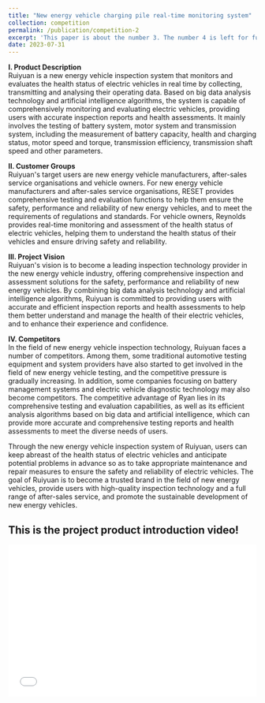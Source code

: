 ```yaml
---
title: "New energy vehicle charging pile real-time monitoring system"
collection: competition
permalink: /publication/competition-2
excerpt: 'This paper is about the number 3. The number 4 is left for future work.'
date: 2023-07-31
---
```



**I. Product Description**  
Ruiyuan is a new energy vehicle inspection system that monitors and evaluates the health status of electric vehicles in real time by collecting, transmitting and analysing their operating data. Based on big data analysis technology and artificial intelligence algorithms, the system is capable of comprehensively monitoring and evaluating electric vehicles, providing users with accurate inspection reports and health assessments. It mainly involves the testing of battery system, motor system and transmission system, including the measurement of battery capacity, health and charging status, motor speed and torque, transmission efficiency, transmission shaft speed and other parameters.  

**II. Customer Groups**  
Ruiyuan's target users are new energy vehicle manufacturers, after-sales service organisations and vehicle owners. For new energy vehicle manufacturers and after-sales service organisations, RESET provides comprehensive testing and evaluation functions to help them ensure the safety, performance and reliability of new energy vehicles, and to meet the requirements of regulations and standards. For vehicle owners, Reynolds provides real-time monitoring and assessment of the health status of electric vehicles, helping them to understand the health status of their vehicles and ensure driving safety and reliability.  

**III. Project Vision**  
Ruiyuan's vision is to become a leading inspection technology provider in the new energy vehicle industry, offering comprehensive inspection and assessment solutions for the safety, performance and reliability of new energy vehicles. By combining big data analysis technology and artificial intelligence algorithms, Ruiyuan is committed to providing users with accurate and efficient inspection reports and health assessments to help them better understand and manage the health of their electric vehicles, and to enhance their experience and confidence.  

**IV. Competitors**  
In the field of new energy vehicle inspection technology, Ruiyuan faces a number of competitors. Among them, some traditional automotive testing equipment and system providers have also started to get involved in the field of new energy vehicle testing, and the competitive pressure is gradually increasing. In addition, some companies focusing on battery management systems and electric vehicle diagnostic technology may also become competitors. The competitive advantage of Ryan lies in its comprehensive testing and evaluation capabilities, as well as its efficient analysis algorithms based on big data and artificial intelligence, which can provide more accurate and comprehensive testing reports and health assessments to meet the diverse needs of users.  

Through the new energy vehicle inspection system of Ruiyuan, users can keep abreast of the health status of electric vehicles and anticipate potential problems in advance so as to take appropriate maintenance and repair measures to ensure the safety and reliability of electric vehicles. The goal of Ruiyuan is to become a trusted brand in the field of new energy vehicles, provide users with high-quality inspection technology and a full range of after-sales service, and promote the sustainable development of new energy vehicles.

This is the project product introduction video!
---

<div style="position: relative; padding-bottom: 56.25%; padding-top: 25px; height: 0;">
  <iframe src="//player.bilibili.com/player.html?bvid=BV1i64y1J7Ui&page=1" style="position: absolute; top: 0; left: 0; width: 100%; height: 100%;" frameborder="0" allowfullscreen></iframe>
</div>
